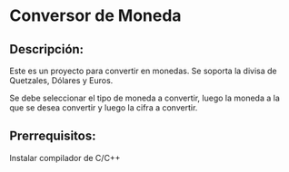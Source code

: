 # Conversor de Moneda
## Descripción:
Este es un proyecto para convertir en monedas. Se soporta la divisa de Quetzales, Dólares y Euros.

Se debe seleccionar el tipo de moneda a convertir, luego la moneda a la que se desea convertir y luego la cifra a convertir.

## Prerrequisitos:
Instalar compilador de C/C++